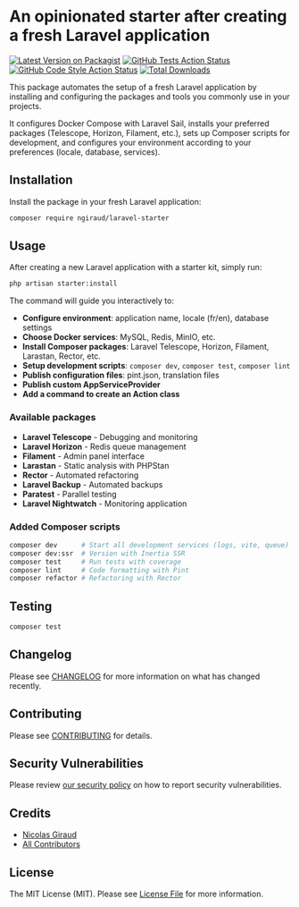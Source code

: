 # An opinionated starter after creating a fresh Laravel application

[![Latest Version on Packagist](https://img.shields.io/packagist/v/ngiraud/laravel-starter.svg?style=flat-square)](https://packagist.org/packages/ngiraud/laravel-starter)
[![GitHub Tests Action Status](https://img.shields.io/github/actions/workflow/status/ngiraud/laravel-starter/run-tests.yml?branch=main&label=tests&style=flat-square)](https://github.com/ngiraud/laravel-starter/actions?query=workflow%3Arun-tests+branch%3Amain)
[![GitHub Code Style Action Status](https://img.shields.io/github/actions/workflow/status/ngiraud/laravel-starter/fix-php-code-style-issues.yml?branch=main&label=code%20style&style=flat-square)](https://github.com/ngiraud/laravel-starter/actions?query=workflow%3A"Fix+PHP+code+style+issues"+branch%3Amain)
[![Total Downloads](https://img.shields.io/packagist/dt/ngiraud/laravel-starter.svg?style=flat-square)](https://packagist.org/packages/ngiraud/laravel-starter)

This package automates the setup of a fresh Laravel application by installing and configuring the packages and tools you commonly use in your projects.

It configures Docker Compose with Laravel Sail, installs your preferred packages (Telescope, Horizon, Filament, etc.), sets up Composer scripts for development, and configures your
environment according to your preferences (locale, database, services).

## Installation

Install the package in your fresh Laravel application:

```bash
composer require ngiraud/laravel-starter
```

## Usage

After creating a new Laravel application with a starter kit, simply run:

```bash
php artisan starter:install
```

The command will guide you interactively to:

- **Configure environment**: application name, locale (fr/en), database settings
- **Choose Docker services**: MySQL, Redis, MinIO, etc.
- **Install Composer packages**: Laravel Telescope, Horizon, Filament, Larastan, Rector, etc.
- **Setup development scripts**: `composer dev`, `composer test`, `composer lint`
- **Publish configuration files**: pint.json, translation files
- **Publish custom AppServiceProvider**
- **Add a command to create an Action class**

### Available packages

- **Laravel Telescope** - Debugging and monitoring
- **Laravel Horizon** - Redis queue management
- **Filament** - Admin panel interface
- **Larastan** - Static analysis with PHPStan
- **Rector** - Automated refactoring
- **Laravel Backup** - Automated backups
- **Paratest** - Parallel testing
- **Laravel Nightwatch** - Monitoring application

### Added Composer scripts

```bash
composer dev      # Start all development services (logs, vite, queue)
composer dev:ssr  # Version with Inertia SSR
composer test     # Run tests with coverage
composer lint     # Code formatting with Pint
composer refactor # Refactoring with Rector
```

## Testing

```bash
composer test
```

## Changelog

Please see [CHANGELOG](CHANGELOG.md) for more information on what has changed recently.

## Contributing

Please see [CONTRIBUTING](CONTRIBUTING.md) for details.

## Security Vulnerabilities

Please review [our security policy](../../security/policy) on how to report security vulnerabilities.

## Credits

- [Nicolas Giraud](https://github.com/ngiraud)
- [All Contributors](../../contributors)

## License

The MIT License (MIT). Please see [License File](LICENSE.md) for more information.
